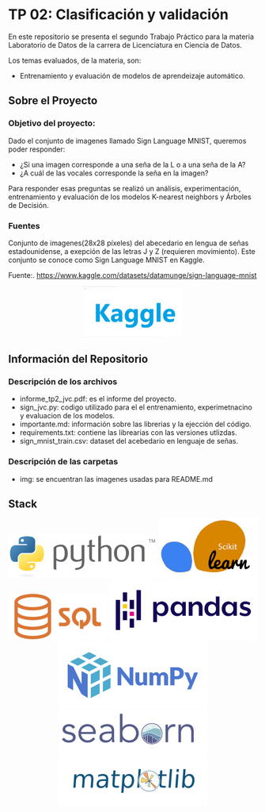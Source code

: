 # TP 02: Clasificación y validación

En este repositorio se presenta el segundo Trabajo Práctico para la materia Laboratorio de Datos de la carrera de Licenciatura en Ciencia de Datos.

Los temas evaluados, de la materia, son:
- Entrenamiento y evaluación de modelos de aprendeizaje automático.

## Sobre el Proyecto

### Objetivo del proyecto:

Dado el conjunto de imagenes llamado Sign Language MNIST, queremos poder responder:
- ¿Si una imagen corresponde a una seña de la L o a una seña de la A? 
- ¿A cuál de las vocales corresponde la seña en la imagen? 

Para responder esas preguntas se realizó un análisis, experimentación, entrenamiento y evaluación de los modelos K-nearest neighbors y Árboles de Decisión.

### Fuentes
Conjunto de imagenes(28x28 píxeles) del abecedario en lengua de señas estadounidense, a exepción de las letras J y Z (requieren movimiento). Este conjunto se conoce como Sign Language MNIST en Kaggle.

Fuente:. https://www.kaggle.com/datasets/datamunge/sign-language-mnist
<p align='center'> <img src = 'img/kaggle.jpg' style='width:200px'> </p>

## Información del Repositorio

### Descripción de los archivos

- informe_tp2_jvc.pdf: es el informe del proyecto.
- sign_jvc.py: codigo utilizado para el el entrenamiento, experimetnacino y evaluacion de los modelos.
- importante.md: información sobre las librerias y la ejección del código.
- requirements.txt: contiene las librearias con las versiones utlizdas.
- sign_mnist_train.csv: dataset del acebedario en lenguaje de señas.


### Descripción de las carpetas

- img: se encuentran las imagenes usadas para README.md

## Stack
<p align=center>  <img src = 'img\Python_logo_and_wordmark.svg.png' style="width:300px"> <img src='img\descarga.png' style = 'width:200px'> <img src='img\Sql_data_base_with_logo.png' style = 'width:200px' > <img src='img\Pandas_logo.svg.png' style = 'width:300px'>  <img src='img\2560px-NumPy_logo_2020.svg.png' style = 'width:300px'> <img src='img\seaborn.png' style = 'width:300px'> <img src='img\matplot_title_logo.png' style ='width:300px'> </p>

